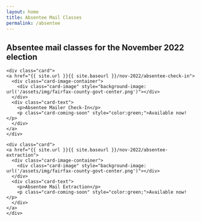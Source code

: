 ```yaml
---
layout: home
title: Absentee Mail Classes
permalink: /absentee
---
```



<h2>Absentee mail classes for the November 2022 election</h2>

<div class="cards">


    <div class="card">
    <a href="{{ site.url }}{{ site.baseurl }}/nov-2022/absentee-check-in">
      <div class="card-image-container">
        <div class="card-image" style="background-image: url('/assets/img/fairfax-county-govt-center.png')"></div>
      </div>
      <div class="card-text">
        <p>Absentee Mailer Check-In</p>
        <p class="card-coming-soon" style="color:green;">Available now!</p>
      </div>
    </a>
    </div>

    <div class="card">
    <a href="{{ site.url }}{{ site.baseurl }}/nov-2022/absentee-extraction">
      <div class="card-image-container">
        <div class="card-image" style="background-image: url('/assets/img/fairfax-county-govt-center.png')"></div>
      </div>
      <div class="card-text">
        <p>Absentee Mail Extraction</p>
        <p class="card-coming-soon" style="color:green;">Available now!</p>
      </div>
    </a>
    </div>



</div>
